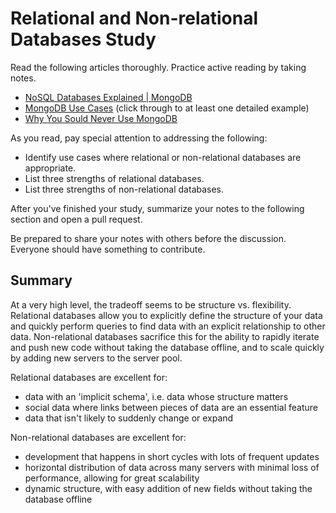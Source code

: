 # Relational and Non-relational Databases Study

Read the following articles thoroughly. Practice active reading by taking notes.

-   [NoSQL Databases Explained | MongoDB](https://www.mongodb.com/nosql-explained)
-   [MongoDB Use Cases](http://docs.mongodb.org/ecosystem/use-cases/) (click
    through to at least one detailed example)
-   [Why You Sould Never Use MongoDB](http://www.sarahmei.com/blog/2013/11/11/why-you-should-never-use-mongodb/)

As you read, pay special attention to addressing the following:

-   Identify use cases where relational or non-relational databases are
    appropriate.
-   List three strengths of relational databases.
-   List three strengths of non-relational databases.

After you've finished your study, summarize your notes to the following section
and open a pull request.

Be prepared to share your notes with others before the discussion. Everyone
should have something to contribute.

## Summary

At a very high level, the tradeoff seems to be structure vs. flexibility.
Relational databases allow you to explicitly define the structure of your data
and quickly perform queries to find data with an explicit relationship to other
data. Non-relational databases sacrifice this for the ability to rapidly iterate
and push new code without taking the database offline, and to scale quickly by
adding new servers to the server pool.

Relational databases are excellent for:
- data with an 'implicit schema', i.e. data whose structure matters
- social data where links between pieces of data are an essential feature
- data that isn't likely to suddenly change or expand

Non-relational databases are excellent for:
- development that happens in short cycles with lots of frequent updates
- horizontal distribution of data across many servers with minimal loss of performance, allowing for great scalability
- dynamic structure, with easy addition of new fields without taking the database offline
